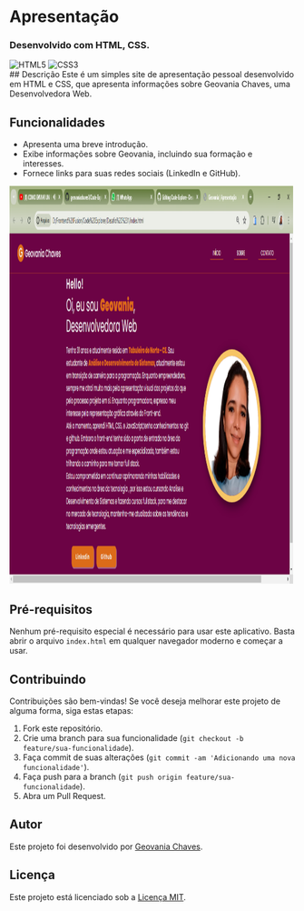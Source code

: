 ﻿# Apresentação

### Desenvolvido com HTML, CSS.
<div style="display: inline_block" >
    <img aling="center" alt="HTML5" src="https://img.shields.io/badge/HTML5-E34F26?style=for-the-badge&logo=html5&logoColor=white" />
    <img aling="center" alt="CSS3" src="https://img.shields.io/badge/CSS3-1572B6?style=for-the-badge&logo=css3&logoColor=white" />

</div>
## Descrição
Este é um simples site de apresentação pessoal desenvolvido em HTML e CSS, que apresenta informações sobre Geovania Chaves, uma Desenvolvedora Web.

## Funcionalidades
- Apresenta uma breve introdução.
- Exibe informações sobre Geovania, incluindo sua formação e interesses.
- Fornece links para suas redes sociais (LinkedIn e GitHub).
<p> 
    <img width="500" height="700" src="./img/foto do projeto.png" >
</p>

## Pré-requisitos
Nenhum pré-requisito especial é necessário para usar este aplicativo. Basta abrir o arquivo `index.html` em qualquer navegador moderno e começar a usar.

## Contribuindo
Contribuições são bem-vindas! Se você deseja melhorar este projeto de alguma forma, siga estas etapas:
1. Fork este repositório.
2. Crie uma branch para sua funcionalidade (`git checkout -b feature/sua-funcionalidade`).
3. Faça commit de suas alterações (`git commit -am 'Adicionando uma nova funcionalidade'`).
4. Faça push para a branch (`git push origin feature/sua-funcionalidade`).
5. Abra um Pull Request.

## Autor
Este projeto foi desenvolvido por [Geovania Chaves](https://github.com/geovaniachaves1).

## Licença
Este projeto está licenciado sob a [Licença MIT](LICENSE).


